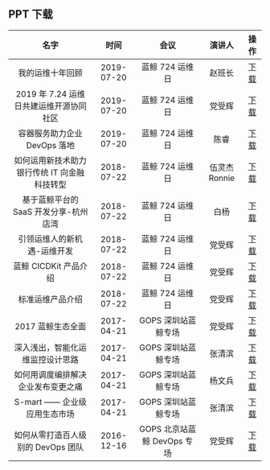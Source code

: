 ## PPT 下载

| 名字 | 时间| 会议 | 演讲人 | 操作 |
|:-----:| :-----: | :-----:| :-----: | :-----:|
| 我的运维十年回顾 | 2019-07-20| 蓝鲸 724 运维日 | 赵班长 | [下载](https://bktencent-1252002024.file.myqcloud.com/1-我的运维十年回顾v2-赵班长.pdf) |
| 2019 年 7.24 运维日共建运维开源协同社区 | 2019-07-20| 蓝鲸 724 运维日 | 党受辉 | [下载](https://bktencent-1252002024.file.myqcloud.com/2-2019年7.24运维日共建运维开源协同社区-党受辉.pdf) |
| 容器服务助力企业 DevOps 落地 | 2019-07-20| 蓝鲸 724 运维日 | 陈睿 | [下载](https://bktencent-1252002024.file.myqcloud.com/4-容器服务助力企业DevOps落地-陈睿.pdf) |
| 如何运用新技术助力银行传统 IT 向金融科技转型 | 2018-07-22| 蓝鲸 724 运维日 | 伍灵杰 Ronnie | [下载](https://bktencent-1252002024.file.myqcloud.com/如何运用新技术助力银行传统IT向金融科技转型-Ronnie.pdf) |
| 基于蓝鲸平台的 SaaS 开发分享-杭州店湾 | 2018-07-22| 蓝鲸 724 运维日 | 白杨 | [下载](https://bktencent-1252002024.file.myqcloud.com/基于蓝鲸平台的SaaS开发分享-杭州店湾@白杨.ppt) |
| 引领运维人的新机遇-运维开发 | 2018-07-22| 蓝鲸 724 运维日 | 党受辉 | [下载](https://bktencent-1252002024.file.myqcloud.com/引领运维人的新机遇-运维开发2018731.pdf) |
| 蓝鲸 CICDKit 产品介绍 | 2018-07-22| 蓝鲸 724 运维日 | 党受辉 | [下载](https://bktencent-1252002024.file.myqcloud.com/蓝鲸CICDKit产品介绍.pdf) |
| 标准运维产品介绍 | 2018-07-22| 蓝鲸 724 运维日 | 党受辉 | [下载](https://bktencent-1252002024.file.myqcloud.com/标准运维产品介绍.pdf) |
| 2017 蓝鲸生态全面 | 2017-04-21| GOPS 深圳站蓝鲸专场 | 党受辉 | [下载](https://bktencent-1252002024.file.myqcloud.com/1-党受辉-2017的蓝鲸生态全貌.pdf) |
| 深入浅出，智能化运维监控设计思路 | 2017-04-21| GOPS 深圳站蓝鲸专场 | 张清滨 | [下载](https://bktencent-1252002024.file.myqcloud.com/2-张清滨-深入浅出，智能化运维监控设计思路.pdf) |
| 如何用调度编排解决企业发布变更之痛 | 2017-04-21| GOPS 深圳站蓝鲸专场 | 杨文兵 | [下载](https://bktencent-1252002024.file.myqcloud.com/3-杨文兵-如何用调度编排解决企业发布变更之痛.pdf) |
| S-mart —— 企业级应用生态市场 | 2017-04-21 | GOPS 深圳站蓝鲸专场 | 张清滨 | [下载](https://bktencent-1252002024.file.myqcloud.com/4-张清滨-S-mart企业级应用生态市场.pdf) |
| 如何从零打造百人级别的 DevOps 团队 | 2016-12-16| GOPS 北京站蓝鲸 DevOps 专场 | 党受辉 | [下载](https://bktencent-1252002024.file.myqcloud.com/2016GOPS北京站-蓝鲸DevOps专场【PDF】.pdf) |
